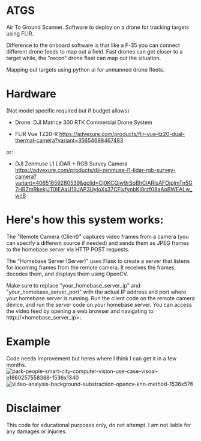 # ATGS
Air To Ground Scanner. Software to deploy on a drone for tracking targets using FLIR.

Difference to the onboard software is that like a F-35 you can connect different drone feeds to map out a field. 
Fast drones can get closer to a target while, the "recon" drone fleet can map out the situation.

Mapping out targets using python ai for unmanned drone fleets.

# Hardware 
(Not model specific required but if budget allows)

- Drone: DJI Matrice 300 RTK Commercial Drone System

- FLIR Vue TZ20-R
https://advexure.com/products/flir-vue-tz20-dual-thermal-camera?variant=35654698467483

or:

- DJI Zenmuse L1 LiDAR + RGB Survey Camera
https://advexure.com/products/dji-zenmuse-l1-lidar-rgb-survey-camera?variant=40651659280539&gclid=Cj0KCQjw9rSoBhCiARIsAFOiplmTn5G7HRZmRkekjJT0IEAaU19JAP3UyloXs37CFivfynbKI8rzf08aAoBWEALw_wcB

# Here's how this system works:

The "Remote Camera (Client)" captures video frames from a camera (you can specify a different source if needed) and sends them as JPEG frames to the homebase server via HTTP POST requests.

The "Homebase Server (Server)" uses Flask to create a server that listens for incoming frames from the remote camera. It receives the frames, decodes them, and displays them using OpenCV.

Make sure to replace "your_homebase_server_ip" and "your_homebase_server_port" with the actual IP address and port where your homebase server is running. Run the client code on the remote camera device, and run the server code on your homebase server. You can access the video feed by opening a web browser and navigating to http://<homebase_server_ip>:<port>.

# Example 
Code needs improvement but heres where I think I can get it in a few months.
![park-people-smart-city-computer-vision-use-case-visoai-e1660257558388-1536x1340](https://github.com/Ounceleopard/F-35-ATGS/assets/40043757/a378ccec-b183-443b-b4df-e7013ec92b28)
![video-analysis-background-substraction-opencv-knn-method-1536x576](https://github.com/Ounceleopard/F-35-ATGS/assets/40043757/af09fe03-450c-4452-82bc-c111d9d5c360)

# Disclaimer
This code for educational purposes only, do not attempt. I am not liable for any damages or injuries.
